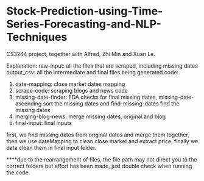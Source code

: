 # Stock-Prediction-using-Time-Series-Forecasting-and-NLP-Techniques
CS3244 project, together with Alfred, Zhi Min and Xuan Le.

Explanation:
raw-input: all the files that are scraped, including missing dates
output_csv: all the intermediate and final files being generated
code:
1. date-mapping: close market dates mapping
2. scrape-code: scraping blogs and news code
3. missing-date-finder: EDA checks for final missing dates, missing-date-ascending sort the missing dates and find-missing-dates find the missing dates
4. merging-blog-news: merge missing dates, original and blog
5. final-input: final inputs

first, we find missing dates from original dates and merge them together, then we use dateMapping to clean close market and extract price, finally we data clean them in final input folder.

****due to the rearrangement of files, the file path may not direct you to the correct folders but effort has been made, just double check when running the code.
